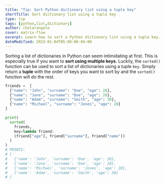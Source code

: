 ```yaml
---
title: "Tip: Sort Python dictionary list using a tuple key"
shortTitle: Sort dictionary list using a tuple key
type: tip
tags: [python,list,dictionary]
author: chalarangelo
cover: matrix-flow
excerpt: Learn how to sort a Python dictionary list using a tuple key.
dateModified: 2023-01-04T05:00:00-04:00
---
```


Sorting a list of dictionaries in Python can seem intimidating at first. This is especially true if you want to **sort using multiple keys**. Luckily, the `sorted()` function can be used to sort a list of dictionaries using a tuple `key`. Simply return a **tuple** with the order of keys you want to sort by and the `sorted()` function will do the rest.

```py
friends =  [
  {"name": "John", "surname": "Doe", "age": 26},
  {"name": "Jane", "surname": "Doe", "age": 28},
  {"name": "Adam", "surname": "Smith", "age": 30},
  {"name": "Michael", "surname": "Jones", "age": 28}
]

print(
  sorted(
    friends,
    key=lambda friend:
    (friend["age"], friend["surname"], friend["name"])
  )
)
# PRINTS:
# [
#   {'name': 'John', 'surname': 'Doe', 'age': 26},
#   {'name': 'Jane', 'surname': 'Doe', 'age': 28},
#   {'name': 'Michael', 'surname': 'Jones', 'age': 28},
#   {'name': 'Adam', 'surname': 'Smith', 'age': 30}
# ]
```
